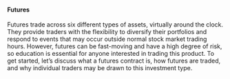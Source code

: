 #### Futures

Futures trade across six different types of assets, virtually around the clock. They provide traders with the flexibility to diversify their portfolios and respond to events that may occur outside normal stock market trading hours. However, futures can be fast-moving and have a high degree of risk, so education is essential for anyone interested in trading this product. To get started, let’s discuss what a futures contract is, how futures are traded, and why individual traders may be drawn to this investment type.
<!--stackedit_data:
eyJoaXN0b3J5IjpbLTU0MjY1NzY0Ml19
-->